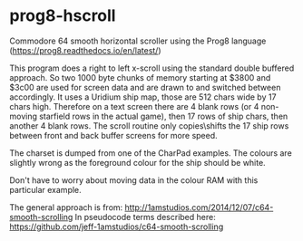 # prog8-hscroll
Commodore 64 smooth horizontal scroller using the Prog8 language (https://prog8.readthedocs.io/en/latest/)

This program does a right to left x-scroll using the standard double buffered approach.
So two 1000 byte chunks of memory starting at $3800 and $3c00 are used for screen data and are drawn to and switched between accordingly.
It uses a Uridium ship map, those are 512 chars wide by 17 chars high. Therefore on a text screen there are 4 blank rows (or 4 non-moving starfield rows in the actual game), then 17 rows of ship chars, then another 4 blank rows. The scroll routine only copies\shifts the 17 ship rows between front and back buffer screens for more speed.

The charset is dumped from one of the CharPad examples. The colours are slightly wrong as the foreground colour for the ship should be white. 

Don't have to worry about moving data in the colour RAM with this particular example.

The general approach is from: http://1amstudios.com/2014/12/07/c64-smooth-scrolling
In pseudocode terms described here: https://github.com/jeff-1amstudios/c64-smooth-scrolling

